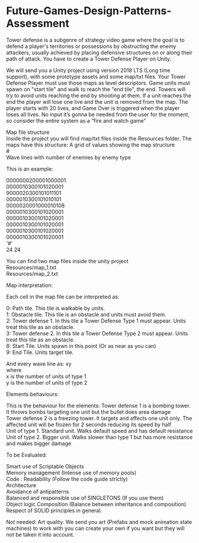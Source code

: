 # Future-Games-Design-Patterns-Assessment
					
Tower defense is a subgenre of strategy video game where the goal is to defend a player's territories or possessions by obstructing the enemy attackers, usually achieved by placing defensive structures on or along their path of attack. You have to create a Tower Defense Player on Unity.

We will send you a Unity project using version 2018 LTS (Long time support), with some prototype assets and some map/txt files. Your Tower Defense Player must use those maps as level descriptors. Game units must spawn on "start tile" and walk to reach the "end tile", the end. Towers will try to avoid units reaching the end by shooting at them. If a unit reaches the end the player will lose one live and the unit is removed from the map. The player starts with 20 lives, and Game Over is triggered when the player loses all lives.
No input it’s gonna be needed from the user for the moment, so consider the entire system as a “fire and watch game”
					
Map file structure\
Inside the project you will find map/txt files inside the Resources folder. The maps have this structure:
A grid of values showing the map structure\
#\
Wave lines with number of enemies by enemy type

This is an example:

0000000200001000001\
0000010300101020001\
9000020300101011101\
0000010300101010101\
0000020001000010108\
0000010300101020001\
0000010300101020001\
0000010300101020001\
0000010300101020001\
0000010300101020001\
'#'\
24 24			

You can find two map files inside the unity project\
Resources/map_1.txt\
Resources/map_2.txt

Map interpretation:				

Each cell in the map file can be interpreted as:

0: Path tile. This tile is walkable by units.\
1: Obstacle tile. This tile is an obstacle and units must avoid them.\
2: Tower defense 1. In this tile a Tower Defense Type 1 must appear. Units treat this tile as an obstacle.\
3: Tower defense 2. In this tile a Tower Defense Type 2 must appear. Units treat this tile as an obstacle.\
8: Start Tile. Units spawn in this point (Or as near as you can)\
9: End Tile. Units target tile.

And every wave line as:
xy\
where\
x is the number of units of type 1\
y is the number of units of type 2
 				 							
Elements behaviours:
 							
This is the behaviour for the elements:
Tower defense 1 is a bombing tower. It throws bombs targeting one unit but the bullet does area damage\
Tower defense 2 is a freezing tower. It targets and affects one unit only. The affected unit will be frozen for 2 seconds reducing its speed by half\
Unit of type 1. Standard unit. Walks default speed and has default resistance\
Unit of type 2. Bigger unit. Walks slower than type 1 but has more resistance and makes bigger damage
 							
To be Evaluated:			 			

Smart use of Scriptable Objects\
Memory management (Intense use of memory pools)\
  Code :
    Readability (Follow the code guide strictly)\
    Architecture\
    Avoidance of antipatterns\
    Balanced and responsible use of SINGLETONS (If you use them)\
    Object logic Composition (Balance between inheritance and composition)\
    Respect of SOLID principles in general.

Not needed:
Art quality. We send you art (Prefabs and mock animation state machines) to work with you can create your own if you want but they will not be taken it into account.
